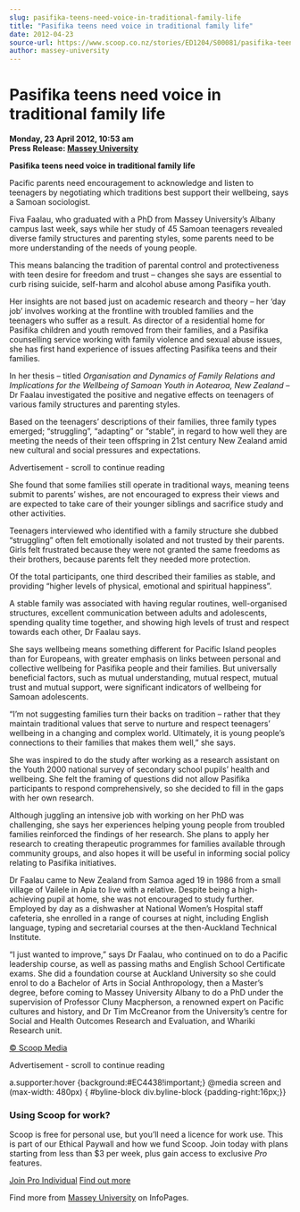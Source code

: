 ```yaml
---
slug: pasifika-teens-need-voice-in-traditional-family-life
title: "Pasifika teens need voice in traditional family life"
date: 2012-04-23
source-url: https://www.scoop.co.nz/stories/ED1204/S00081/pasifika-teens-need-voice-in-traditional-family-life.htm
author: massey-university
---
```

Pasifika teens need voice in traditional family life
====================================================

**Monday, 23 April 2012, 10:53 am**  
**Press Release: [Massey University](https://info.scoop.co.nz/Massey_University)**

**Pasifika teens need voice in traditional family life**

Pacific parents need encouragement to acknowledge and listen to teenagers by negotiating which traditions best support their wellbeing, says a Samoan sociologist.

Fiva Faalau, who graduated with a PhD from Massey University’s Albany campus last week, says while her study of 45 Samoan teenagers revealed diverse family structures and parenting styles, some parents need to be more understanding of the needs of young people.

This means balancing the tradition of parental control and protectiveness with teen desire for freedom and trust – changes she says are essential to curb rising suicide, self-harm and alcohol abuse among Pasifika youth.

Her insights are not based just on academic research and theory – her ‘day job’ involves working at the frontline with troubled families and the teenagers who suffer as a result. As director of a residential home for Pasifika children and youth removed from their families, and a Pasifika counselling service working with family violence and sexual abuse issues, she has first hand experience of issues affecting Pasifika teens and their families.

In her thesis – titled _Organisation and Dynamics of Family Relations and Implications for the Wellbeing of Samoan Youth in Aotearoa, New Zealand –_ Dr Faalau investigated the positive and negative effects on teenagers of various family structures and parenting styles.

Based on the teenagers’ descriptions of their families, three family types emerged; “struggling”, “adapting” or “stable”, in regard to how well they are meeting the needs of their teen offspring in 21st century New Zealand amid new cultural and social pressures and expectations.

Advertisement - scroll to continue reading





She found that some families still operate in traditional ways, meaning teens submit to parents’ wishes, are not encouraged to express their views and are expected to take care of their younger siblings and sacrifice study and other activities.

Teenagers interviewed who identified with a family structure she dubbed “struggling” often felt emotionally isolated and not trusted by their parents. Girls felt frustrated because they were not granted the same freedoms as their brothers, because parents felt they needed more protection.

Of the total participants, one third described their families as stable, and providing “higher levels of physical, emotional and spiritual happiness”.

A stable family was associated with having regular routines, well-organised structures, excellent communication between adults and adolescents, spending quality time together, and showing high levels of trust and respect towards each other, Dr Faalau says.

She says wellbeing means something different for Pacific Island peoples than for Europeans, with greater emphasis on links between personal and collective wellbeing for Pasifika people and their families. But universally beneficial factors, such as mutual understanding, mutual respect, mutual trust and mutual support, were significant indicators of wellbeing for Samoan adolescents.

“I’m not suggesting families turn their backs on tradition – rather that they maintain traditional values that serve to nurture and respect teenagers’ wellbeing in a changing and complex world. Ultimately, it is young people’s connections to their families that makes them well,” she says.

She was inspired to do the study after working as a research assistant on the Youth 2000 national survey of secondary school pupils’ health and wellbeing. She felt the framing of questions did not allow Pasifika participants to respond comprehensively, so she decided to fill in the gaps with her own research.

Although juggling an intensive job with working on her PhD was challenging, she says her experiences helping young people from troubled families reinforced the findings of her research. She plans to apply her research to creating therapeutic programmes for families available through community groups, and also hopes it will be useful in informing social policy relating to Pasifika initiatives.

Dr Faalau came to New Zealand from Samoa aged 19 in 1986 from a small village of Vailele in Apia to live with a relative. Despite being a high-achieving pupil at home, she was not encouraged to study further. Employed by day as a dishwasher at National Women’s Hospital staff cafeteria, she enrolled in a range of courses at night, including English language, typing and secretarial courses at the then-Auckland Technical Institute.

“I just wanted to improve,” says Dr Faalau, who continued on to do a Pacific leadership course, as well as passing maths and English School Certificate exams. She did a foundation course at Auckland University so she could enrol to do a Bachelor of Arts in Social Anthropology, then a Master’s degree, before coming to Massey University Albany to do a PhD under the supervision of Professor Cluny Macpherson, a renowned expert on Pacific cultures and history, and Dr Tim McCreanor from the University’s centre for Social and Health Outcomes Research and Evaluation, and Whariki Research unit.  

[© Scoop Media](http://www.scoop.co.nz/about/terms.html)  

Advertisement - scroll to continue reading



a.supporter:hover {background:#EC4438!important;} @media screen and (max-width: 480px) { #byline-block div.byline-block {padding-right:16px;}}

### Using Scoop for work?

Scoop is free for personal use, but you’ll need a licence for work use. This is part of our Ethical Paywall and how we fund Scoop. Join today with plans starting from less than $3 per week, plus gain access to exclusive _Pro_ features.  
  
[Join Pro Individual](https://pro.scoop.co.nz/Individual/?from=ProIn24) [Find out more](https://pro.scoop.co.nz/using-scoop-for-work/?from=ProIn24)

Find more from [Massey University](https://info.scoop.co.nz/Massey_University) on InfoPages.